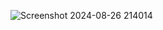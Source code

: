 ![Screenshot 2024-08-26 214014](https://github.com/user-attachments/assets/77c1e856-11c7-4c40-9512-fb60640b4ad8)



